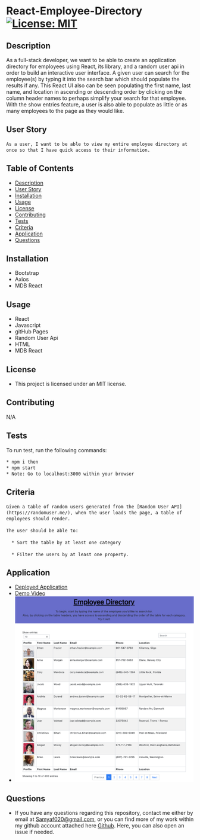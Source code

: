 # React-Employee-Directory [![License: MIT](https://img.shields.io/badge/License-MIT-yellow.svg)](https://opensource.org/licenses/MIT)

## Description

As a full-stack developer, we want to be able to create an application directory for employees using React, its library, and a random user api in order to build an interactive user interface. A given user can search for the employee(s) by typing it into the search bar which should populate the results if any. This React UI also can be seen populating the first name, last name, and location in ascending or descending order by clicking on the column header names to perhaps simplify your search for that employee. With the show entries feature, a user is also able to populate as little or as many employees to the page as they would like.   

## User Story

```
As a user, I want to be able to view my entire employee directory at once so that I have quick access to their information.
```

## Table of Contents
* [Description](#description)
* [User Story](#userstory)
* [Installation](#installation)
* [Usage](#usage)
* [License](#license)
* [Contributing](#contributing)
* [Tests](#tests)
* [Criteria](#criteria)
* [Application](#application)
* [Questions](#questions)

## Installation 

* Bootstrap
* Axios
* MDB React

## Usage

* React
* Javascript
* gitHub Pages
* Random User Api
* HTML
* MDB React

## License

* This project is licensed under an MIT license.

## Contributing 

N/A

## Tests

To run test, run the following commands:

```
* npm i then
* npm start 
* Note: Go to localhost:3000 within your browser
```

## Criteria

```
Given a table of random users generated from the [Random User API](https://randomuser.me/), when the user loads the page, a table of employees should render. 

The user should be able to:

  * Sort the table by at least one category

  * Filter the users by at least one property.
```

## Application

* [Deployed Application](https://samya129.github.io/React-Employee-Directory/)
* [Demo Video](https://drive.google.com/file/d/1bMsy0UJXAj8B6xYjJRehWXoRzngoSZco/view)
* ![Visuals](employeedirectory/images/React-Employee-Directory.png)

## Questions

* If you have any questions regarding this repository, contact me either by email at Samyaf020@gmail.com, or you can find more of my work within my github account attached here [Github](https://github.com/Samya129). Here, you can also open an issue if needed.
